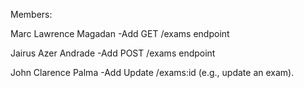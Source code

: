 Members: 

Marc Lawrence Magadan
-Add GET /exams endpoint

Jairus Azer Andrade
-Add POST /exams endpoint

John Clarence Palma
-Add Update /exams:id (e.g., update an exam).